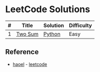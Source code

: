 # LeetCode Solutions

| # | Title | Solution | Difficulty |
|---| ----- | -------- | ---------- |
|1|[Two Sum](https://oj.leetcode.com/problems/two-sum/)| [Python](./Algorithms/two_sum.py)|Easy|

## Reference

+ [haoel](https://github.com/haoel) - [leetcode](https://github.com/haoel/leetcode)
